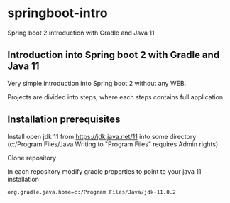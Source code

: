 # springboot-intro
Spring boot 2 introduction with Gradle and Java 11

## Introduction into Spring boot 2 with Gradle and Java 11
Very simple introduction into Spring boot 2 without any WEB. 

Projects are divided into steps, where each steps contains full application

## Installation prerequisites
Install open jdk 11 from https://jdk.java.net/11 into some directory (c:/Program Files/Java  Writing to "Program Files" requires Admin rights)

Clone repository

In each repository modify gradle properties to point to your java 11 installation
```
org.gradle.java.home=c:/Program Files/Java/jdk-11.0.2
```